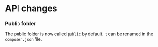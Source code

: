 # API changes

### Public folder

The public folder is now called `public` by default. It can be renamed in the
`composer.json` file.
